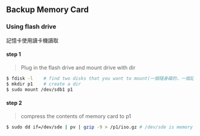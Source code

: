 ## Backup Memory Card
### Using flash drive
記憶卡使用讀卡機讀取
#### step 1 
>Plug in the flash drive and mount drive with dir

```bash
$ fdisk -l    # find two disks that you want to mount(一個隨身碟的，一個記憶卡的)
$ mkdir p1    # create a dir 
$ sudo mount /dev/sdb1 p1
```

#### step 2
>compress the contents of memory card to p1
```bash
$ sudo dd if=/dev/sde | pv | gzip -9 > /p1/iso.gz # /dev/sde is memory card's disk
```
